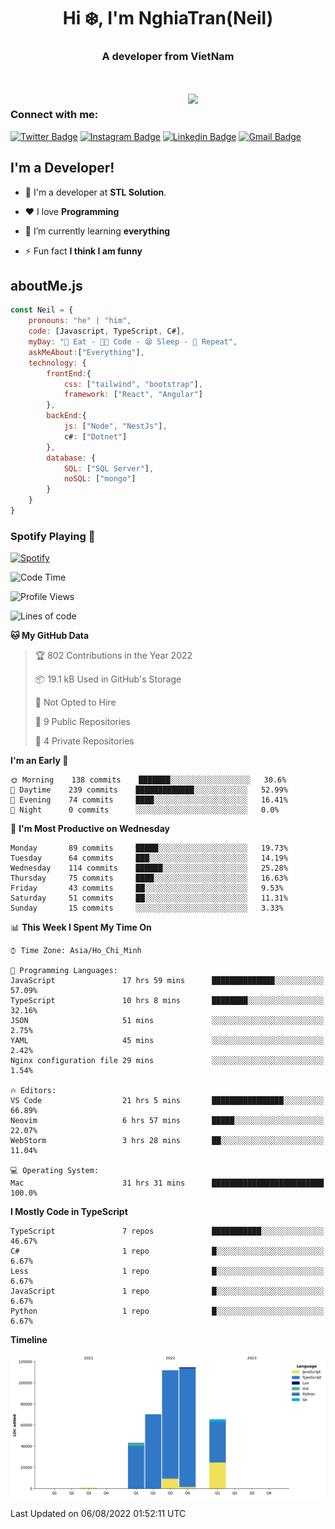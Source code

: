 <h1 align="center">Hi ❄️, I'm NghiaTran(Neil)</h1>
<h3 align="center">A developer from VietNam</h3>
<br />
<br />
<img align="right" src="https://media.giphy.com/media/M9gbBd9nbDrOTu1Mqx/giphy.gif" width="220">

<!-- [![YouTube Badge](https://img.shields.io/badge/-@Dhruv%20Jain-c4302b?style=flat-square&labelColor=c4302b&logo=youtube&logoColor=white&link=https://www.youtube.com/channel/UCQXt2DMbgcjO5xpAd0cFS8A)](https://www.youtube.com/channel/UCQXt2DMbgcjO5xpAd0cFS8A)  -->
<h3 align="left">Connect with me:</h3>

[![Twitter Badge](https://img.shields.io/badge/-@Nghia-1ca0f1?style=flat-square&labelColor=1ca0f1&logo=twitter&logoColor=white&link=https://twitter.com/sudo_am_dev)](https://twitter.com/sudo_am_dev) [![Instagram Badge](https://img.shields.io/badge/-@sudo.nghia-F44747?style=flat-square&labelColor=F44747&logo=instagram&logoColor=white&link=https://instagram.com/sudo.nghia)](https://instagram.com/sudo.nghia) [![Linkedin Badge](https://img.shields.io/badge/-NghiaTran-blue?style=flat-square&logo=Linkedin&logoColor=white&link=https://www.linkedin.com/in/nghiatran0502/)](https://www.linkedin.com/in/nghiatran0502/)
[![Gmail Badge](https://img.shields.io/badge/-nd.madlife@gmail.com-c14438?style=flat-square&logo=Gmail&logoColor=white&link=mailto:nd.madlife@gmail.com)](mailto:nd.madlife@gmail.com)

## I'm a Developer!

<!-- - 🔭 I’m currently working at **STL Solution** -->

- 💼 I'm a developer at **STL Solution**.

- ❤️ I love **Programming**

- 🌱 I’m currently learning **everything**

- ⚡ Fun fact **I think I am funny**

<!-- - 🧐 Portfolio Website, https://#.github.io -->

## aboutMe.js

```javascript
const Neil = {
    pronouns: "he" | "him",
    code: [Javascript, TypeScript, C#],
    myDay: "🌭 Eat - 🧑‍💻 Code - 😪 Sleep - 🔁 Repeat",
    askMeAbout:["Everything"],
    technology: {
        frontEnd:{
            css: ["tailwind", "bootstrap"],
            framework: ["React", "Angular"]
        },
        backEnd:{
            js: ["Node", "NestJs"],
            c#: ["Dotnet"]
        },
        database: {
            SQL: ["SQL Server"],
            noSQL: ["mongo"]
        }
    }
}
```

### Spotify Playing 🎸

[![Spotify](https://readme-spo.vercel.app/api/spotify)](https://open.spotify.com/user/USER_NAME)

<!-- [![NghiaTran's GitHub stats](https://github-readme-stats.vercel.app/api?username=NghiaTran0502&theme=dracula&show_icons=true&count_private=true)](https://github.com/NghiaTran0502) -->

<!-- [![NghiaTran's Language](https://github-readme-stats.vercel.app/api/top-langs?username=nghiatran0502&show_icons=true&locale=en&layout=compact&theme=dracula&count_private=true&hide=php)](https://github.com/NghiaTran0502) -->

<!--START_SECTION:waka-->
![Code Time](http://img.shields.io/badge/Code%20Time-450%20hrs%2038%20mins-blue)

![Profile Views](http://img.shields.io/badge/Profile%20Views-2-blue)

![Lines of code](https://img.shields.io/badge/From%20Hello%20World%20I%27ve%20Written-75%20Thousand%20lines%20of%20code-blue)

**🐱 My GitHub Data** 

> 🏆 802 Contributions in the Year 2022
 > 
> 📦 19.1 kB Used in GitHub's Storage 
 > 
> 🚫 Not Opted to Hire
 > 
> 📜 9 Public Repositories 
 > 
> 🔑 4 Private Repositories  
 > 
**I'm an Early 🐤** 

```text
🌞 Morning    138 commits    ███████░░░░░░░░░░░░░░░░░░   30.6% 
🌆 Daytime    239 commits    █████████████░░░░░░░░░░░░   52.99% 
🌃 Evening    74 commits     ████░░░░░░░░░░░░░░░░░░░░░   16.41% 
🌙 Night      0 commits      ░░░░░░░░░░░░░░░░░░░░░░░░░   0.0%

```
📅 **I'm Most Productive on Wednesday** 

```text
Monday       89 commits     █████░░░░░░░░░░░░░░░░░░░░   19.73% 
Tuesday      64 commits     ███░░░░░░░░░░░░░░░░░░░░░░   14.19% 
Wednesday    114 commits    ██████░░░░░░░░░░░░░░░░░░░   25.28% 
Thursday     75 commits     ████░░░░░░░░░░░░░░░░░░░░░   16.63% 
Friday       43 commits     ██░░░░░░░░░░░░░░░░░░░░░░░   9.53% 
Saturday     51 commits     ██░░░░░░░░░░░░░░░░░░░░░░░   11.31% 
Sunday       15 commits     ░░░░░░░░░░░░░░░░░░░░░░░░░   3.33%

```


📊 **This Week I Spent My Time On** 

```text
⌚︎ Time Zone: Asia/Ho_Chi_Minh

💬 Programming Languages: 
JavaScript               17 hrs 59 mins      ██████████████░░░░░░░░░░░   57.09% 
TypeScript               10 hrs 8 mins       ████████░░░░░░░░░░░░░░░░░   32.16% 
JSON                     51 mins             ░░░░░░░░░░░░░░░░░░░░░░░░░   2.75% 
YAML                     45 mins             ░░░░░░░░░░░░░░░░░░░░░░░░░   2.42% 
Nginx configuration file 29 mins             ░░░░░░░░░░░░░░░░░░░░░░░░░   1.54%

🔥 Editors: 
VS Code                  21 hrs 5 mins       ████████████████░░░░░░░░░   66.89% 
Neovim                   6 hrs 57 mins       █████░░░░░░░░░░░░░░░░░░░░   22.07% 
WebStorm                 3 hrs 28 mins       ██░░░░░░░░░░░░░░░░░░░░░░░   11.04%

💻 Operating System: 
Mac                      31 hrs 31 mins      █████████████████████████   100.0%

```

**I Mostly Code in TypeScript** 

```text
TypeScript               7 repos             ███████████░░░░░░░░░░░░░░   46.67% 
C#                       1 repo              █░░░░░░░░░░░░░░░░░░░░░░░░   6.67% 
Less                     1 repo              █░░░░░░░░░░░░░░░░░░░░░░░░   6.67% 
JavaScript               1 repo              █░░░░░░░░░░░░░░░░░░░░░░░░   6.67% 
Python                   1 repo              █░░░░░░░░░░░░░░░░░░░░░░░░   6.67%

```


**Timeline**

![Chart not found](https://raw.githubusercontent.com/NghiaTran0502/NghiaTran0502/main/charts/bar_graph.png) 


 Last Updated on 06/08/2022 01:52:11 UTC
<!--END_SECTION:waka-->
